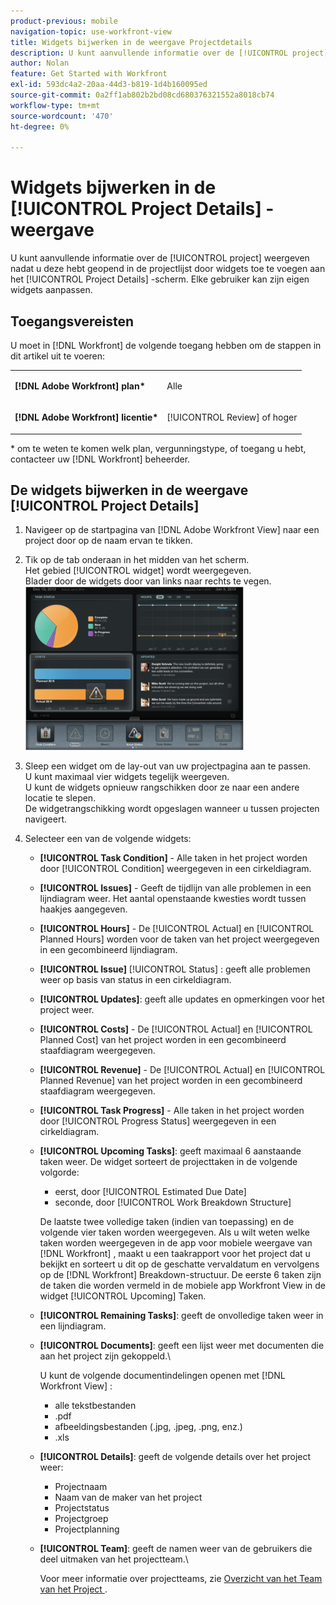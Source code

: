 ```yaml
---
product-previous: mobile
navigation-topic: use-workfront-view
title: Widgets bijwerken in de weergave Projectdetails
description: U kunt aanvullende informatie over de [!UICONTROL project] weergeven nadat u deze hebt geopend in de projectlijst door widgets toe te voegen aan het [!UICONTROL Project Details] -scherm. Elke gebruiker kan zijn eigen widgets aanpassen.
author: Nolan
feature: Get Started with Workfront
exl-id: 593dc4a2-20aa-44d3-b819-1d4b160095ed
source-git-commit: 0a2ff1ab802b2bd08cd680376321552a8018cb74
workflow-type: tm+mt
source-wordcount: '470'
ht-degree: 0%

---
```


# Widgets bijwerken in de [!UICONTROL Project Details] -weergave

U kunt aanvullende informatie over de [!UICONTROL project] weergeven nadat u deze hebt geopend in de projectlijst door widgets toe te voegen aan het [!UICONTROL Project Details] -scherm. Elke gebruiker kan zijn eigen widgets aanpassen.

## Toegangsvereisten

U moet in [!DNL Workfront] de volgende toegang hebben om de stappen in dit artikel uit te voeren:

<table style="table-layout:auto"> 
 <col> 
 </col> 
 <col> 
 </col> 
 <tbody> 
  <tr> 
   <td role="rowheader"><strong>[!DNL Adobe Workfront] plan*</strong></td> 
   <td> <p>Alle</p> </td> 
  </tr> 
  <tr> 
   <td role="rowheader"><strong>[!DNL Adobe Workfront] licentie*</strong></td> 
   <td> <p>[!UICONTROL Review] of hoger</p> </td> 
  </tr> 
 </tbody> 
</table>

&#42; om te weten te komen welk plan, vergunningstype, of toegang u hebt, contacteer uw [!DNL Workfront] beheerder.

## De widgets bijwerken in de weergave [!UICONTROL Project Details]

1. Navigeer op de startpagina van [!DNL Adobe Workfront View] naar een project door op de naam ervan te tikken.
1. Tik op de tab onderaan in het midden van het scherm.\
   Het gebied [!UICONTROL widget] wordt weergegeven.\
   Blader door de widgets door van links naar rechts te vegen.\
   ![ Widgets ](assets/screen-shot-2013-009-11-at-8.25.01-am-350x262.png)

1. Sleep een widget om de lay-out van uw projectpagina aan te passen.\
   U kunt maximaal vier widgets tegelijk weergeven.\
   U kunt de widgets opnieuw rangschikken door ze naar een andere locatie te slepen.\
   De widgetrangschikking wordt opgeslagen wanneer u tussen projecten navigeert.

1. Selecteer een van de volgende widgets:

   * **[!UICONTROL Task Condition]** - Alle taken in het project worden door [!UICONTROL Condition] weergegeven in een cirkeldiagram.
   * **[!UICONTROL Issues]** - Geeft de tijdlijn van alle problemen in een lijndiagram weer. Het aantal openstaande kwesties wordt tussen haakjes aangegeven.
   * **[!UICONTROL Hours]** - De [!UICONTROL Actual] en [!UICONTROL Planned Hours] worden voor de taken van het project weergegeven in een gecombineerd lijndiagram.
   * **[!UICONTROL Issue]** [!UICONTROL Status] : geeft alle problemen weer op basis van status in een cirkeldiagram.
   * **[!UICONTROL Updates]**: geeft alle updates en opmerkingen voor het project weer.
   * **[!UICONTROL Costs]** - De [!UICONTROL Actual] en [!UICONTROL Planned Cost] van het project worden in een gecombineerd staafdiagram weergegeven.
   * **[!UICONTROL Revenue]** - De [!UICONTROL Actual] en [!UICONTROL Planned Revenue] van het project worden in een gecombineerd staafdiagram weergegeven.
   * **[!UICONTROL Task Progress]** - Alle taken in het project worden door [!UICONTROL Progress Status] weergegeven in een cirkeldiagram.
   * **[!UICONTROL Upcoming Tasks]**: geeft maximaal 6 aanstaande taken weer. De widget sorteert de projecttaken in de volgende volgorde:

      * eerst, door [!UICONTROL Estimated Due Date]
      * seconde, door [!UICONTROL Work Breakdown Structure]

     De laatste twee volledige taken (indien van toepassing) en de volgende vier taken worden weergegeven. Als u wilt weten welke taken worden weergegeven in de app voor mobiele weergave van [!DNL Workfront] , maakt u een taakrapport voor het project dat u bekijkt en sorteert u dit op de geschatte vervaldatum en vervolgens op de [!DNL Workfront] Breakdown-structuur. De eerste 6 taken zijn de taken die worden vermeld in de mobiele app Workfront View in de widget [!UICONTROL Upcoming] Taken.

   * **[!UICONTROL Remaining Tasks]**: geeft de onvolledige taken weer in een lijndiagram.
   * **[!UICONTROL Documents]**: geeft een lijst weer met documenten die aan het project zijn gekoppeld.\

     U kunt de volgende documentindelingen openen met [!DNL Workfront View] :

      * alle tekstbestanden
      * .pdf
      * afbeeldingsbestanden (.jpg, .jpeg, .png, enz.)
      * .xls
   * **[!UICONTROL Details]**: geeft de volgende details over het project weer:

      * Projectnaam
      * Naam van de maker van het project
      * Projectstatus
      * Projectgroep
      * Projectplanning
   * **[!UICONTROL Team]**: geeft de namen weer van de gebruikers die deel uitmaken van het projectteam.\

     Voor meer informatie over projectteams, zie [ Overzicht van het Team van het Project ](../../../manage-work/projects/planning-a-project/project-team-overview.md).
